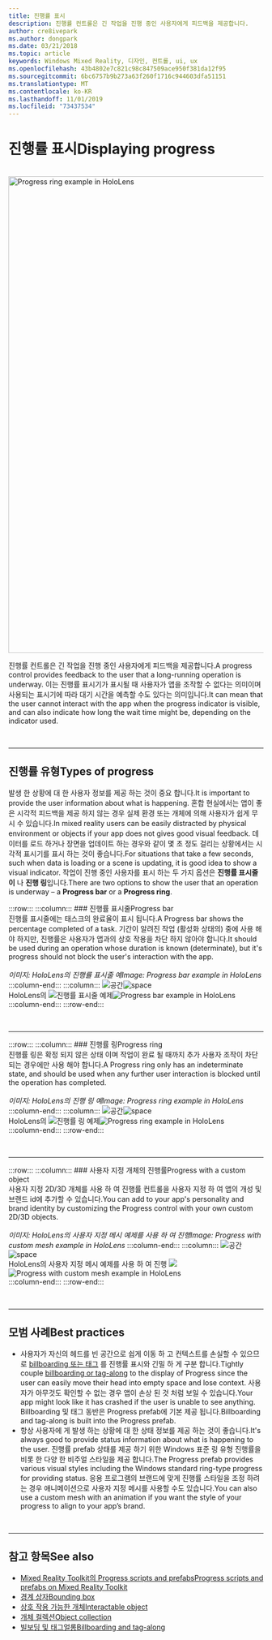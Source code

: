 ```yaml
---
title: 진행률 표시
description: 진행률 컨트롤은 긴 작업을 진행 중인 사용자에게 피드백을 제공합니다.
author: cre8ivepark
ms.author: dongpark
ms.date: 03/21/2018
ms.topic: article
keywords: Windows Mixed Reality, 디자인, 컨트롤, ui, ux
ms.openlocfilehash: 43b4802e7c821c98c847509ace950f381da12f95
ms.sourcegitcommit: 6bc6757b9b273a63f260f1716c944603dfa51151
ms.translationtype: MT
ms.contentlocale: ko-KR
ms.lasthandoff: 11/01/2019
ms.locfileid: "73437534"
---
```

# <a name="displaying-progress"></a><span data-ttu-id="59956-104">진행률 표시</span><span class="sxs-lookup"><span data-stu-id="59956-104">Displaying progress</span></span>

<br>

<img src="images/HoloLens2_Loader.gif" alt="Progress ring example in HoloLens" width="940px">

<span data-ttu-id="59956-105">진행률 컨트롤은 긴 작업을 진행 중인 사용자에게 피드백을 제공합니다.</span><span class="sxs-lookup"><span data-stu-id="59956-105">A progress control provides feedback to the user that a long-running operation is underway.</span></span> <span data-ttu-id="59956-106">이는 진행률 표시기가 표시될 때 사용자가 앱을 조작할 수 없다는 의미이며 사용되는 표시기에 따라 대기 시간을 예측할 수도 있다는 의미입니다.</span><span class="sxs-lookup"><span data-stu-id="59956-106">It can mean that the user cannot interact with the app when the progress indicator is visible, and can also indicate how long the wait time might be, depending on the indicator used.</span></span>

<br>

---

## <a name="types-of-progress"></a><span data-ttu-id="59956-107">진행률 유형</span><span class="sxs-lookup"><span data-stu-id="59956-107">Types of progress</span></span>

<span data-ttu-id="59956-108">발생 한 상황에 대 한 사용자 정보를 제공 하는 것이 중요 합니다.</span><span class="sxs-lookup"><span data-stu-id="59956-108">It is important to provide the user information about what is happening.</span></span> <span data-ttu-id="59956-109">혼합 현실에서는 앱이 좋은 시각적 피드백을 제공 하지 않는 경우 실제 환경 또는 개체에 의해 사용자가 쉽게 무시 수 있습니다.</span><span class="sxs-lookup"><span data-stu-id="59956-109">In mixed reality users can be easily distracted by physical environment or objects if your app does not gives good visual feedback.</span></span> <span data-ttu-id="59956-110">데이터를 로드 하거나 장면을 업데이트 하는 경우와 같이 몇 초 정도 걸리는 상황에서는 시각적 표시기를 표시 하는 것이 좋습니다.</span><span class="sxs-lookup"><span data-stu-id="59956-110">For situations that take a few seconds, such when data is loading or a scene is updating, it is good idea to show a visual indicator.</span></span> <span data-ttu-id="59956-111">작업이 진행 중인 사용자를 표시 하는 두 가지 옵션은 **진행률 표시줄이** 나 **진행 링**입니다.</span><span class="sxs-lookup"><span data-stu-id="59956-111">There are two options to show the user that an operation is underway – a **Progress bar** or a **Progress ring**.</span></span>

:::row:::
    :::column:::
        ### <a name="progress-barbr"></a><span data-ttu-id="59956-112">진행률 표시줄</span><span class="sxs-lookup"><span data-stu-id="59956-112">Progress bar</span></span><br>
        <span data-ttu-id="59956-113">진행률 표시줄에는 태스크의 완료율이 표시 됩니다.</span><span class="sxs-lookup"><span data-stu-id="59956-113">A Progress bar shows the percentage completed of a task.</span></span> <span data-ttu-id="59956-114">기간이 알려진 작업 (활성화 상태의) 중에 사용 해야 하지만, 진행률은 사용자가 앱과의 상호 작용을 차단 하지 않아야 합니다.</span><span class="sxs-lookup"><span data-stu-id="59956-114">It should be used during an operation whose duration is known (determinate), but it's progress should not block the user's interaction with the app.</span></span><br>
        <br>
        <span data-ttu-id="59956-115">*이미지: HoloLens의 진행률 표시줄 예*</span><span class="sxs-lookup"><span data-stu-id="59956-115">*Image: Progress bar example in HoloLens*</span></span>
    :::column-end:::
        :::column:::
        <span data-ttu-id="59956-116">![공간](images/spacer-20x582.png)</span><span class="sxs-lookup"><span data-stu-id="59956-116">![space](images/spacer-20x582.png)</span></span><br>
       <span data-ttu-id="59956-117">HoloLens의 ![진행률 표시줄 예제](images/640px-progressbar.jpg)</span><span class="sxs-lookup"><span data-stu-id="59956-117">![Progress bar example in HoloLens](images/640px-progressbar.jpg)</span></span><br>
    :::column-end:::
:::row-end:::

<br>

---

:::row:::
    :::column:::
        ### <a name="progress-ringbr"></a><span data-ttu-id="59956-118">진행률 링</span><span class="sxs-lookup"><span data-stu-id="59956-118">Progress ring</span></span><br>
        <span data-ttu-id="59956-119">진행률 링은 확정 되지 않은 상태 이며 작업이 완료 될 때까지 추가 사용자 조작이 차단 되는 경우에만 사용 해야 합니다.</span><span class="sxs-lookup"><span data-stu-id="59956-119">A Progress ring only has an indeterminate state, and should be used when any further user interaction is blocked until the operation has completed.</span></span><br>
        <br>
        <span data-ttu-id="59956-120">*이미지: HoloLens의 진행 링 예*</span><span class="sxs-lookup"><span data-stu-id="59956-120">*Image: Progress ring example in HoloLens*</span></span>
    :::column-end:::
        :::column:::
        <span data-ttu-id="59956-121">![공간](images/spacer-20x582.png)</span><span class="sxs-lookup"><span data-stu-id="59956-121">![space](images/spacer-20x582.png)</span></span><br>
       <span data-ttu-id="59956-122">HoloLens의 ![진행률 링 예제](images/640px-progressring.jpg)</span><span class="sxs-lookup"><span data-stu-id="59956-122">![Progress ring example in HoloLens](images/640px-progressring.jpg)</span></span><br>
    :::column-end:::
:::row-end:::

<br>

---

:::row:::
    :::column:::
        ### <a name="progress-with-a-custom-objectbr"></a><span data-ttu-id="59956-123">사용자 지정 개체의 진행률</span><span class="sxs-lookup"><span data-stu-id="59956-123">Progress with a custom object</span></span><br>
        <span data-ttu-id="59956-124">사용자 지정 2D/3D 개체를 사용 하 여 진행률 컨트롤을 사용자 지정 하 여 앱의 개성 및 브랜드 id에 추가할 수 있습니다.</span><span class="sxs-lookup"><span data-stu-id="59956-124">You can add to your app's personality and brand identity by customizing the Progress control with your own custom 2D/3D objects.</span></span><br>
        <br>
        <span data-ttu-id="59956-125">*이미지: HoloLens의 사용자 지정 메시 예제를 사용 하 여 진행*</span><span class="sxs-lookup"><span data-stu-id="59956-125">*Image: Progress with custom mesh example in HoloLens*</span></span>
    :::column-end:::
        :::column:::
        <span data-ttu-id="59956-126">![공간](images/spacer-20x582.png)</span><span class="sxs-lookup"><span data-stu-id="59956-126">![space](images/spacer-20x582.png)</span></span><br>
       <span data-ttu-id="59956-127">HoloLens의 사용자 지정 메시 예제를 사용 하 여 진행 ![](images/640px-progresscustom.jpg)</span><span class="sxs-lookup"><span data-stu-id="59956-127">![Progress with custom mesh example in HoloLens](images/640px-progresscustom.jpg)</span></span><br>
    :::column-end:::
:::row-end:::

<br>

---

## <a name="best-practices"></a><span data-ttu-id="59956-128">모범 사례</span><span class="sxs-lookup"><span data-stu-id="59956-128">Best practices</span></span>
* <span data-ttu-id="59956-129">사용자가 자신의 헤드를 빈 공간으로 쉽게 이동 하 고 컨텍스트를 손실할 수 있으므로 [billboarding 또는 태그](billboarding-and-tag-along.md) 를 진행률 표시와 긴밀 하 게 구분 합니다.</span><span class="sxs-lookup"><span data-stu-id="59956-129">Tightly couple [billboarding or tag-along](billboarding-and-tag-along.md) to the display of Progress since the user can easily move their head into empty space and lose context.</span></span> <span data-ttu-id="59956-130">사용자가 아무것도 확인할 수 없는 경우 앱이 손상 된 것 처럼 보일 수 있습니다.</span><span class="sxs-lookup"><span data-stu-id="59956-130">Your app might look like it has crashed if the user is unable to see anything.</span></span> <span data-ttu-id="59956-131">Billboarding 및 태그 동반은 Progress prefab에 기본 제공 됩니다.</span><span class="sxs-lookup"><span data-stu-id="59956-131">Billboarding and tag-along is built into the Progress prefab.</span></span>
* <span data-ttu-id="59956-132">항상 사용자에 게 발생 하는 상황에 대 한 상태 정보를 제공 하는 것이 좋습니다.</span><span class="sxs-lookup"><span data-stu-id="59956-132">It's always good to provide status information about what is happening to the user.</span></span> <span data-ttu-id="59956-133">진행률 prefab 상태를 제공 하기 위한 Windows 표준 링 유형 진행률을 비롯 한 다양 한 비주얼 스타일을 제공 합니다.</span><span class="sxs-lookup"><span data-stu-id="59956-133">The Progress prefab provides various visual styles including the Windows standard ring-type progress for providing status.</span></span> <span data-ttu-id="59956-134">응용 프로그램의 브랜드에 맞게 진행률 스타일을 조정 하려는 경우 애니메이션으로 사용자 지정 메시를 사용할 수도 있습니다.</span><span class="sxs-lookup"><span data-stu-id="59956-134">You can also use a custom mesh with an animation if you want the style of your progress to align to your app’s brand.</span></span>

<br>

---

## <a name="see-also"></a><span data-ttu-id="59956-135">참고 항목</span><span class="sxs-lookup"><span data-stu-id="59956-135">See also</span></span>
* [<span data-ttu-id="59956-136">Mixed Reality Toolkit의 Progress scripts and prefabs</span><span class="sxs-lookup"><span data-stu-id="59956-136">Progress scripts and prefabs on Mixed Reality Toolkit</span></span>](https://github.com/microsoft/MixedRealityToolkit-Unity/tree/mrtk_development/Assets/MixedRealityToolkit.SDK/Features/UX/Prefabs/Loader)
* [<span data-ttu-id="59956-137">경계 상자</span><span class="sxs-lookup"><span data-stu-id="59956-137">Bounding box</span></span>](app-bar-and-bounding-box.md)
* [<span data-ttu-id="59956-138">상호 작용 가능한 개체</span><span class="sxs-lookup"><span data-stu-id="59956-138">Interactable object</span></span>](interactable-object.md)
* [<span data-ttu-id="59956-139">개체 컬렉션</span><span class="sxs-lookup"><span data-stu-id="59956-139">Object collection</span></span>](object-collection.md)
* [<span data-ttu-id="59956-140">빌보딩 및 태그얼롱</span><span class="sxs-lookup"><span data-stu-id="59956-140">Billboarding and tag-along</span></span>](billboarding-and-tag-along.md)
